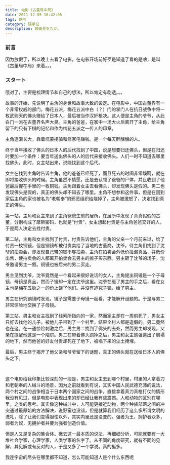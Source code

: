 ```yaml
---
title: 电影《古董局中局》
date: 2021-12-05 16:42:05
tags: 瞎写
category: 随手记
description: 映画見をたか。
---
```


### 前言

因为放假了，所以晚上去看了电影，在电影开场前好歹是知道了看的是啥，是叫《古董局中局》来着。。。

### スタート

哦对了，主要是梳理情节和自己的想法，所以肯定有剧透。。。

故事的开始，先说明了主角的身世和故事大致的设定。在电影中，中国古董界有一个非常权威的部门，梅花五派，梅花五派中白（？）门的掌门人在抗日战争中将一枚武则天的佛头赠给了日本人，最后被当作汉奸枪决。这人便是主角的爷爷，从此白门一派在古董界名声大臭。主角的爸爸，在家中一场大火后离开了主角，给主角留下的只有下棋的记忆和作为梅花五派之一传人的印章。

主角逐渐长大，靠着坑蒙拐骗和修家电赚钱。是一个每天醉醺醺的人。

终于当年接收了佛头的日本人的后代找到了中国，说是想要归还佛头，但是在归还时要加一个条件：要当年送出佛头的人的后代来接收佛头。人们一时不知道去哪里找佛头，此时，女主站出来，说能找到这个后代。

女主在找到主角时告诉主角，他的爸爸已经死了，而且死去的时间非常蹊跷，就在即将接收佛头的时候。主角虽然不情愿，还是去认领了爸爸的尸体，并且收到了他爸最后握在手里的一枚铜钱。主角跟着女主去看佛头，却发现佛头是假的。男二也发现佛头是假的，真正的佛头却不知去了哪里。主角不想参和这件事，但是在回到家后主角的家也被名为“老朝奉”的邪恶组织给烧掉了，主角被激怒了，决定找到真正的佛头。

第一站，主角和女主来到了主角爸爸生前的居所，在居所中发现了真真假假的古董，分别构成了摩斯密码，也就是“付贵”，女主想起付贵是与主角爸爸交好的人，于是两人决定去找付贵。

第二站，主角和女主找到了付贵，付贵告诉他们，主角的父亲一个月前来过，给了付贵一枚铜镜，但是铜镜却被付贵卖给了当地的古董商，沈爷。待主角们找到了沈爷的拍卖会，却发现自己带的钱不够拍卖，主角在拍卖会外低价捡漏真品，并低价出售，使拍卖会的人都离开拍卖会去男主的摊子买东西。男主砸了沈爷的场子，沈爷邀请男主一叙。铜镜也被后来的男二买走。

男主见到沈爷，沈爷竟然是一个看起来很好说话的女人，主角提出铜镜是一个子母镜，母镜是真品，然而子镜却一定在沈爷这里。沈爷在砸了男主的手之后，看在女主也是梅花五脉之一的份上饶了他们。并没有追究子镜，给了男主。

男主在研究铜镜时发现，镜子是需要子母镜一起看，才能解开谜题的。于是与男二非常惊险地交换了子母镜。

第三站，男主和女主找到了线索所指向的一家，然而家主却在一周前死了，男女主只好去找他的儿子，被他儿子带到了一个村里，结果全村人都是造假的。男二竟然也在这。在一通惊险刺激之后，男主男二找到了佛头的去处，然而男主却发现，父亲在提醒他这是一个陷阱。男二在带着佛头跑掉之后，男主和女主勉强逃出了崩塌的地下，然而他爸的好友付贵却死在了地下，被塌下来的尘土掩埋。

最后，男主终于揭开了他父亲和爷爷留下的谜题，真正的佛头就在送给日本人的佛头之下。

<br>

这个电影给我印象比较深刻的一段是，男主和女主去到哪个村里，村里的人拿着刀和老朝奉的人械斗的场景，因为之前就看到有说，其实中国人民武德充沛的说法，两个村之间的战争相当于日本两个国家之间的战争。直接拿着真刀真枪打仗的情形我没有见过，但是电影中表现出来的却已经让我有些震撼。人和动物的区别在哪里，之类的思考。其实像这种械斗中，人可能更接近动物，两个种族部落之间的冲突通过最原始的方法解决，说野蛮也没错，但是就算我们经历了这么多所谓文明的洗礼，除了让我们变得胆怯以外，其实内里还是没变的。强者为王，拥护者众多，弱者为奴，无拥护者并要为强者创造价值。

但是人又是复杂的集合体。撇去这一最本质的说法，再细细分析，可能就要有一大堆社会学家，心理学家，人类学家的名字了。从不同的角度研究，就有不同的见解，其见解或有反对的人，于是又多了一个学说。真的挺多。

我连宇宙的尽头在哪里都不知道，怎么可能知道人是个什么东西呢
